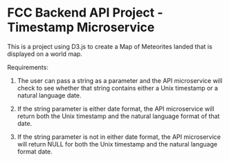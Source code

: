 # FCC Backend API Project - Timestamp Microservice

This is a project using D3.js to create a Map of Meteorites landed that
is displayed on a world map.

Requirements:

1. The user can pass a string as a parameter and the API microservice
will check to see whether that string contains either a Unix
timestamp or a natural language date.

2. If the string parameter is either date format, the API microservice
will return both the Unix timestamp and the natural language format
of that date.

3. If the string parameter is not in either date format, the API microservice
will return NULL for both the Unix timestamp and the natural language format date.
 
